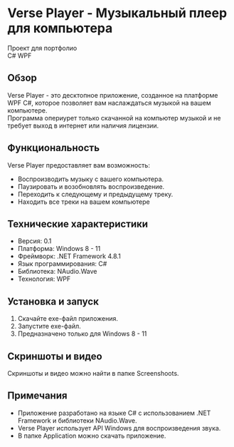 # Verse Player - Музыкальный плеер для компьютера
Проект для портфолио  
C# WPF

## Обзор

Verse Player - это десктопное приложение, созданное на платформе WPF C#, которое позволяет вам наслаждаться музыкой на вашем компьютере.  
Программа опериурет только скачанной на компьютер музыкой и не требует выход в интернет или наличия лицензии.

## Функциональность

Verse Player предоставляет вам возможность:

* Воспроизводить музыку с вашего компьютера.
* Паузировать и возобновлять воспроизведение.
* Переходить к следующему и предыдущему треку.
* Находить все треки на вашем компьютере

## Технические характеристики

* Версия: 0.1
* Платформа: Windows 8 - 11
* Фреймворк: .NET Framework 4.8.1
* Язык программирования: C#
* Библиотека: NAudio.Wave
* Технология: WPF

## Установка и запуск

1. Скачайте  exe-файл приложения.
2. Запустите  exe-файл.
3. Предназначено только для Windows 8 - 11

## Скриншоты и видео

Скриншоты и видео можно найти в папке Screenshoots.  

## Примечания

* Приложение разработано на языке C# с использованием .NET Framework и библиотеки NAudio.Wave. 
* Verse Player использует API Windows для воспроизведения звука.
* В папке Application можно скачать приложение.  
